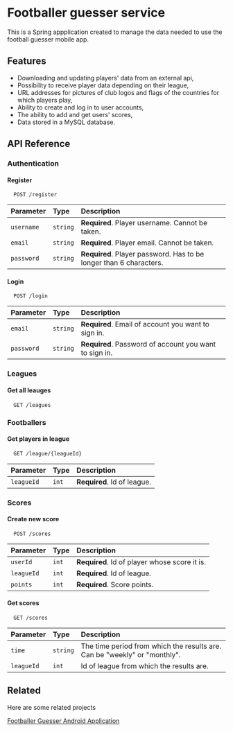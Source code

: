 
# Footballer guesser service

This is a Spring appplication created to manage the data needed to use the football guesser mobile app.


## Features

- Downloading and updating players' data from an external api,
- Possibility to receive player data depending on their league,
- URL addresses for pictures of club logos and flags of the countries for which players play,
- Ability to create and log in to user accounts,
- The ability to add and get users' scores,
- Data stored in a MySQL database.


## API Reference

### Authentication

#### Register

```http
  POST /register
```

| Parameter | Type     | Description                       |
| :-------- | :------- | :-------------------------------- |
| `username`      | `string` | **Required**. Player username. Cannot be taken.|
| `email`      | `string` | **Required**. Player email. Cannot be taken. |
| `password`      | `string` | **Required**. Player password. Has to be longer than 6 characters. |

#### Login

```http
  POST /login
```

| Parameter | Type     | Description                       |
| :-------- | :------- | :-------------------------------- |
| `email`      | `string` | **Required**. Email of account you want to sign in.|
| `password`      | `string` | **Required**. Password of account you want to sign in.|

### Leagues

#### Get all leauges

```http
  GET /leagues
```

### Footballers

#### Get players in league

```http
  GET /league/{leagueId}
```

| Parameter | Type     | Description                |
| :-------- | :------- | :------------------------- |
| `leagueId` | `int` | **Required**. Id of league. |

### Scores

#### Create new score

```http
  POST /scores
```

| Parameter | Type     | Description                       |
| :-------- | :------- | :-------------------------------- |
| `userId`      | `int` | **Required**. Id of player whose score it is. |
| `leagueId`      | `int` | **Required**. Id of league. |
| `points`      | `int` | **Required**. Score points. |

#### Get scores
```http
  GET /scores
```

| Parameter | Type     | Description                       |
| :-------- | :------- | :-------------------------------- |
| `time`      | `string` | The time period from which the results are. Can be "weekly" or "monthly".|
| `leagueId`      | `int` | Id of league from which the results are. |

## Related

Here are some related projects

[Footballer Guesser Android Application](https://github.com/GucioWons/footballer-guesser-app)


